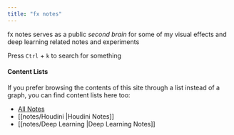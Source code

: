 ```yaml
---
title: "fx notes"
---
```


fx notes serves as a public *second brain* for some of my visual effects and deep learning related notes and experiments

Press `Ctrl` + `k` to search for something

#### Content Lists
If you prefer browsing the contents of this site through a list instead of a graph, you can find content lists here too:

- [All Notes](/notes)
- [[notes/Houdini |Houdini Notes]]
- [[notes/Deep Learning |Deep Learning Notes]]